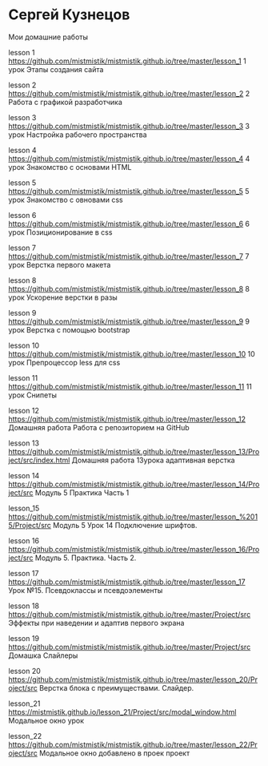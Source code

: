 # Сергей Кузнецов
Мои домашние работы

lesson 1 https://github.com/mistmistik/mistmistik.github.io/tree/master/lesson_1 1 урок Этапы создания сайта

lesson 2 https://github.com/mistmistik/mistmistik.github.io/tree/master/lesson_2 2 Работа с графикой разработчика

 lesson 3 https://github.com/mistmistik/mistmistik.github.io/tree/master/lesson_3 3 урок Настройка рабочего пространства
 
 lesson 4 https://github.com/mistmistik/mistmistik.github.io/tree/master/lesson_4 4 урок Знакомство с основами HTML
 
 lesson 5 https://github.com/mistmistik/mistmistik.github.io/tree/master/lesson_5 5 урок Знакомство с овновами css
 
 lesson 6 https://github.com/mistmistik/mistmistik.github.io/tree/master/lesson_6 6 урок Позиционирование в css 
 
  lesson 7 https://github.com/mistmistik/mistmistik.github.io/tree/master/lesson_7 7 урок Верстка первого макета
  
  lesson 8 https://github.com/mistmistik/mistmistik.github.io/tree/master/lesson_8 8 урок Ускорение верстки в разы
  
  lesson 9 https://github.com/mistmistik/mistmistik.github.io/tree/master/lesson_9 9 урок Верстка с помощью bootstrap
  
  lesson 10 https://github.com/mistmistik/mistmistik.github.io/tree/master/lesson_10 10 урок Препроцессор less для css 
  
  lesson 11 https://github.com/mistmistik/mistmistik.github.io/tree/master/lesson_11 11 урок Снипеты 

 lesson 12 https://github.com/mistmistik/mistmistik.github.io/tree/master/lesson_12  Домашняя работа Работа с репозиторием на GitHub 
 
 lesson 13 https://github.com/mistmistik/mistmistik.github.io/tree/master/lesson_13/Project/src/index.html Домашняя работа 13урока адаптивная верстка
 
 lesson 14 https://github.com/mistmistik/mistmistik.github.io/tree/master/lesson_14/Project/src Модуль 5 Практика Часть 1
 
 lesson_15 https://github.com/mistmistik/mistmistik.github.io/tree/master/lesson_%2015/Project/src Модуль 5 Урок 14
Подключение шрифтов.
 
 lesson 16 https://github.com/mistmistik/mistmistik.github.io/tree/master/lesson_16/Project/src  Модуль 5. Практика. Часть 2.
 
 lesson 17 https://github.com/mistmistik/mistmistik.github.io/tree/master/lesson_17 Урок №15. Псевдоклассы и псевдоэлементы
 
 lesson 18 https://github.com/mistmistik/mistmistik.github.io/tree/master/Project/src Эффекты при наведении и адаптив первого экрана
 
 lesson 19 https://github.com/mistmistik/mistmistik.github.io/tree/master/Project/src Домашка Слайлеры
 
 lesson 20 https://github.com/mistmistik/mistmistik.github.io/tree/master/lesson_20/Project/src  Верстка блока с преимуществами. Слайдер.
 
 lesson_21 https://mistmistik.github.io/lesson_21/Project/src/modal_window.html  Модальное окно урок
 
 lesson_22 https://github.com/mistmistik/mistmistik.github.io/tree/master/lesson_22/Project/src  Модальное окно добавлено в проек проект
  
